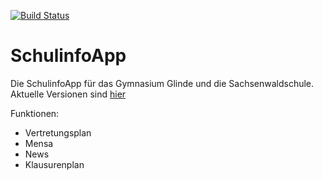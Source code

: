 [![Build Status](https://travis-ci.org/Cedgetec/SchulinfoApp-android.svg?branch=master)](https://travis-ci.org/Cedgetec/SchulinfoApp-android)
# SchulinfoApp
Die SchulinfoApp für das Gymnasium Glinde und die Sachsenwaldschule. Aktuelle Versionen sind [hier](https://github.com/Cedgetec/SchulinfoApp-android/releases)

Funktionen:
* Vertretungsplan
* Mensa
* News
* Klausurenplan
